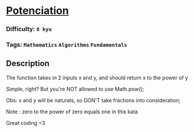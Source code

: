 # [Potenciation](https://www.codewars.com/kata/59fc72fe235f93838b002235)

### Difficulty: `8 kyu`

### Tags: `Mathematics` `Algorithms` `Fundamentals`

## Description

The function takes in 2 inputs x and y, and should return x to the power of y

Simple, right? But you're NOT allowed to use Math.pow();

Obs: x and y will be naturals, so DON'T take fractions into consideration;

Note : zero to the power of zero equals one in this kata

Great coding <3

